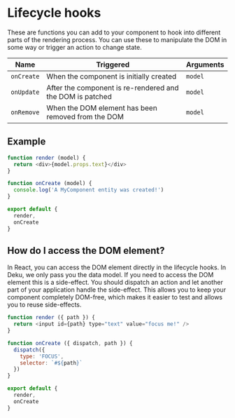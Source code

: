 # Lifecycle hooks

These are functions you can add to your component to hook into different parts of the rendering process. You can use these to manipulate the DOM in some way or trigger an action to change state. 

| Name        | Triggered                                                                | Arguments   |
|-------------|--------------------------------------------------------------------------|-------------|
| `onCreate`  | When the component is initially created                                  | `model`     |
| `onUpdate`  | After the component is re-rendered and the DOM is patched                | `model`     |
| `onRemove`  | When the DOM element has been removed from the DOM                       | `model`     |

## Example

```js
function render (model) {
  return <div>{model.props.text}</div>
}

function onCreate (model) {
  console.log('A MyComponent entity was created!')
}

export default {
  render,
  onCreate
}
```

## How do I access the DOM element?

In React, you can access the DOM element directly in the lifecycle hooks. In Deku, we only pass you the data model. If you need to access the DOM element this is a side-effect. You should dispatch an action and let another part of your application handle the side-effect. This allows you to keep your component completely DOM-free, which makes it easier to test and allows you to reuse side-effects.

```js
function render ({ path }) {
  return <input id={path} type="text" value="focus me!" />
}

function onCreate ({ dispatch, path }) {
  dispatch({
    type: 'FOCUS',
    selector: `#${path}`
  })
}

export default {
  render,
  onCreate
}
```
